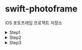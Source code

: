 # swift-photoframe
iOS 포토프레임 프로젝트 저장소

<details>
<summary>Step1</summary>
<div markdown="1">       

### 요구사항 요약
- "PhotoFrame" 이름의 App 템플릿 iOS 프로젝트 생성
- 스토리보드에 TabBar Controller 추가
- 특정 시뮬레이터 골라서 실행
- readme.md 작성
  - 단계별 미션 수행 후 주요 작업 내용(바뀐 이미지/핵심 기능)과 완성 날짜시간을 기록
  - 실행한 화면을 캡처하여 첨부
- TabBar Controller 추가
- TabBarController의 Tab을 2개로 설정하고, Scene 각각 연결
- ViewController를 새로 작성하여, 첫 번째 Scene에 연결
### 결과 정리
- 시뮬레이터 환경: iPhone SE(2nd generation)
/Users/heotaeyang/Documents/codesquad-iOS/swift-photoframe/PhotoFrame/PhotoFrame/ViewController.swift
16
viewDidLoad()
15
출력
</div>
</details>
<details>
<summary>Step2</summary>
<div markdown="1">

### 요구사항 요약
- First Scene에 만들어져 있는 레이블을 IBOutlet으로 연결
- 연결한 아웃렛 변수에 값 변경
### 결과 정리
- 시뮬레이터 환경: iPhone SE(2nd generation)
<img width="20%" alt="스크린샷 2022-02-16 오후 3 58 53" src="https://user-images.githubusercontent.com/42532724/154214782-b8bbf6e1-a9d9-4f6c-8ae7-c17c7e885ca6.png">

</div>
</details>
<details>
<summary>Step3</summary>
<div markdown="1">       

## Step3
### 요구사항 요약
- First Scene 에 Button 추가 후, IBAction 연결
- 액션에 대한 메서드 구현
### 결과 정리
- 시뮬레이터 환경: iPhone SE(2nd generation)

<img width="20%" alt="1" src="https://user-images.githubusercontent.com/42532724/154324449-879b8773-7cef-44a2-b4ed-a4e2d121e1ed.png"><img width="20%" alt="2" src="https://user-images.githubusercontent.com/42532724/154324479-49f65297-35da-4fb2-af15-153c1675e01f.png">
</div>
</details>

